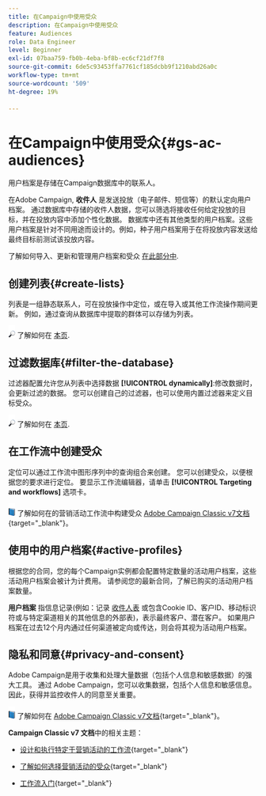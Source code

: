 ```yaml
---
title: 在Campaign中使用受众
description: 在Campaign中使用受众
feature: Audiences
role: Data Engineer
level: Beginner
exl-id: 07baa759-fb0b-4eba-bf8b-ec6cf21df7f8
source-git-commit: 6de5c93453ffa7761cf185dcbb9f1210abd26a0c
workflow-type: tm+mt
source-wordcount: '509'
ht-degree: 19%

---
```


# 在Campaign中使用受众{#gs-ac-audiences}

用户档案是存储在Campaign数据库中的联系人。

在Adobe Campaign, **收件人** 是发送投放（电子邮件、短信等）的默认定向用户档案。 通过数据库中存储的收件人数据，您可以筛选将接收任何给定投放的目标，并在投放内容中添加个性化数据。 数据库中还有其他类型的用户档案。这些用户档案是针对不同用途而设计的。例如，种子用户档案用于在将投放内容发送给最终目标前测试该投放内容。

了解如何导入、更新和管理用户档案和受众 [在此部分中](../audiences/gs-audiences.md).

## 创建列表{#create-lists}

列表是一组静态联系人，可在投放操作中定位，或在导入或其他工作流操作期间更新。 例如，通过查询从数据库中提取的群体可以存储为列表。

![](../assets/do-not-localize/glass.png) 了解如何在 [本页](../audiences/create-audiences.md).

## 过滤数据库{#filter-the-database}

过滤器配置允许您从列表中选择数据 **[!UICONTROL dynamically]**:修改数据时，会更新过滤的数据。 您可以创建自己的过滤器，也可以使用内置过滤器来定义目标受众。

![](../assets/do-not-localize/glass.png) 了解如何在 [本页](../audiences/create-filters.md).

## 在工作流中创建受众

定位可以通过工作流中图形序列中的查询组合来创建。 您可以创建受众，以便根据您的要求进行定位。 要显示工作流编辑器，请单击 **[!UICONTROL Targeting and workflows]** 选项卡。

![](../assets/do-not-localize/book.png) 了解如何在的营销活动工作流中构建受众 [Adobe Campaign Classic v7文档](https://experienceleague.adobe.com/docs/campaign-classic/using/orchestrating-campaigns/orchestrate-campaigns/marketing-campaign-target.html?lang=en#building-the-main-target-in-a-workflow){target=&quot;_blank&quot;}。


## 使用中的用户档案{#active-profiles}

根据您的合同，您的每个Campaign实例都会配置特定数量的活动用户档案，这些活动用户档案会被计为计费用。 请参阅您的最新合同，了解已购买的活动用户档案数量。

**用户档案** 指信息记录(例如：记录 [收件人表](../dev/datamodel.md) 或包含Cookie ID、客户ID、移动标识符或与特定渠道相关的其他信息的外部表)，表示最终客户、潜在客户。 如果用户档案在过去12个月内通过任何渠道被定向或传达，则会将其视为活动用户档案。

<!--
You can monitor the number of active profiles used on your instances directly from Campaign Control Panel. 

![](../assets/do-not-localize/book.png) For more on this, refer to the [Control Panel documentation](https://docs.adobe.com/content/help/en/control-panel/using/performance-monitoring/active-profiles-monitoring.html).
-->

## 隐私和同意{#privacy-and-consent}

Adobe Campaign是用于收集和处理大量数据（包括个人信息和敏感数据）的强大工具。 通过 Adobe Campaign，您可以收集数据，包括个人信息和敏感信息。因此，获得并监控收件人的同意至关重要。

![](../assets/do-not-localize/book.png) 了解如何在 [Adobe Campaign Classic v7文档](https://experienceleague.adobe.com/docs/campaign-classic/using/getting-started/privacy/privacy-and-recommendations.html?lang=zh-Hans){target=&quot;_blank&quot;}。

**Campaign Classic v7 文档**&#x200B;中的相关主题：

* [设计和执行特定于营销活动的工作流](https://experienceleague.adobe.com/docs/campaign-classic/using/automating-with-workflows/introduction/building-a-workflow.html){target=&quot;_blank&quot;}

* [了解如何选择营销活动的受众](https://experienceleague.adobe.com/docs/campaign-classic/using/orchestrating-campaigns/orchestrate-campaigns/marketing-campaign-target.html){target=&quot;_blank&quot;}

* [工作流入门](https://experienceleague.adobe.com/docs/campaign-classic/using/automating-with-workflows/introduction/about-workflows.html){target=&quot;_blank&quot;}
